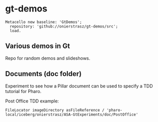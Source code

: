 # gt-demos


```
Metacello new baseline: 'GtDemos';
  repository: 'github://onierstrasz/gt-demos/src';
  load.
```


## Various demos in Gt

Repo for random demos and slideshows.


## Documents (doc folder)

Experiment to see how a Pillar document can be used to specify a TDD tutorial for Pharo.

Post Office TDD example:

```
FileLocator imageDirectory asFileReference / 'pharo-local/iceberg/onierstrasz/ASA-GtExperiments/doc/PostOffice'
```
